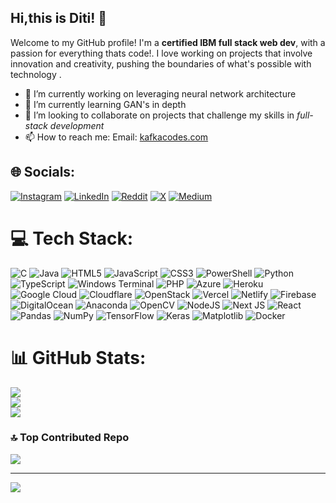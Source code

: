 ## Hi,this is Diti! 👋
Welcome to my GitHub profile! I'm a **certified IBM full stack web dev**, with a passion for everything thats code!. I love working on projects that involve innovation and creativity, pushing the boundaries of what's possible with technology .


- 🔭 I’m currently working on leveraging neural network architecture 
- 🌱 I’m currently learning GAN's in depth
- 👯 I’m looking to collaborate on projects that challenge my skills in *full-stack development*
- 📫 How to reach me: Email: [kafkacodes.com](mailto:halfwayhero@proton.me)

## 🌐 Socials:
[![Instagram](https://img.shields.io/badge/Instagram-%23E4405F.svg?logo=Instagram&logoColor=white)](https://instagram.com/ditivasisht) [![LinkedIn](https://img.shields.io/badge/LinkedIn-%230077B5.svg?logo=linkedin&logoColor=white)](https://linkedin.com/in/ditivasisht) [![Reddit](https://img.shields.io/badge/Reddit-%23FF4500.svg?logo=Reddit&logoColor=white)](https://reddit.com/user/Quirky_Opinion_685) [![X](https://img.shields.io/badge/X-black.svg?logo=X&logoColor=white)](https://x.com/DitiVasisht) [![Medium](https://img.shields.io/badge/Medium-12100E?logo=medium&logoColor=white)](https://medium.com/@ditivasisht) 

# 💻 Tech Stack:
![C](https://img.shields.io/badge/c-%2300599C.svg?style=plastic&logo=c&logoColor=white) ![Java](https://img.shields.io/badge/java-%23ED8B00.svg?style=plastic&logo=openjdk&logoColor=white) ![HTML5](https://img.shields.io/badge/html5-%23E34F26.svg?style=plastic&logo=html5&logoColor=white) ![JavaScript](https://img.shields.io/badge/javascript-%23323330.svg?style=plastic&logo=javascript&logoColor=%23F7DF1E) ![CSS3](https://img.shields.io/badge/css3-%231572B6.svg?style=plastic&logo=css3&logoColor=white) ![PowerShell](https://img.shields.io/badge/PowerShell-%235391FE.svg?style=plastic&logo=powershell&logoColor=white) ![Python](https://img.shields.io/badge/python-3670A0?style=plastic&logo=python&logoColor=ffdd54) ![TypeScript](https://img.shields.io/badge/typescript-%23007ACC.svg?style=plastic&logo=typescript&logoColor=white) ![Windows Terminal](https://img.shields.io/badge/Windows%20Terminal-%234D4D4D.svg?style=plastic&logo=windows-terminal&logoColor=white) ![PHP](https://img.shields.io/badge/php-%23777BB4.svg?style=plastic&logo=php&logoColor=white) ![Azure](https://img.shields.io/badge/azure-%230072C6.svg?style=plastic&logo=microsoftazure&logoColor=white) ![Heroku](https://img.shields.io/badge/heroku-%23430098.svg?style=plastic&logo=heroku&logoColor=white) ![Google Cloud](https://img.shields.io/badge/GoogleCloud-%234285F4.svg?style=plastic&logo=google-cloud&logoColor=white) ![Cloudflare](https://img.shields.io/badge/Cloudflare-F38020?style=plastic&logo=Cloudflare&logoColor=white) ![OpenStack](https://img.shields.io/badge/Openstack-%23f01742.svg?style=plastic&logo=openstack&logoColor=white) ![Vercel](https://img.shields.io/badge/vercel-%23000000.svg?style=plastic&logo=vercel&logoColor=white) ![Netlify](https://img.shields.io/badge/netlify-%23000000.svg?style=plastic&logo=netlify&logoColor=#00C7B7) ![Firebase](https://img.shields.io/badge/firebase-%23039BE5.svg?style=plastic&logo=firebase) ![DigitalOcean](https://img.shields.io/badge/DigitalOcean-%230167ff.svg?style=plastic&logo=digitalOcean&logoColor=white) ![Anaconda](https://img.shields.io/badge/Anaconda-%2344A833.svg?style=plastic&logo=anaconda&logoColor=white) ![OpenCV](https://img.shields.io/badge/opencv-%23white.svg?style=plastic&logo=opencv&logoColor=white) ![NodeJS](https://img.shields.io/badge/node.js-6DA55F?style=plastic&logo=node.js&logoColor=white) ![Next JS](https://img.shields.io/badge/Next-black?style=plastic&logo=next.js&logoColor=white) ![React](https://img.shields.io/badge/react-%2320232a.svg?style=plastic&logo=react&logoColor=%2361DAFB) ![Pandas](https://img.shields.io/badge/pandas-%23150458.svg?style=plastic&logo=pandas&logoColor=white) ![NumPy](https://img.shields.io/badge/numpy-%23013243.svg?style=plastic&logo=numpy&logoColor=white) ![TensorFlow](https://img.shields.io/badge/TensorFlow-%23FF6F00.svg?style=plastic&logo=TensorFlow&logoColor=white) ![Keras](https://img.shields.io/badge/Keras-%23D00000.svg?style=plastic&logo=Keras&logoColor=white) ![Matplotlib](https://img.shields.io/badge/Matplotlib-%23ffffff.svg?style=plastic&logo=Matplotlib&logoColor=black) ![Docker](https://img.shields.io/badge/docker-%230db7ed.svg?style=plastic&logo=docker&logoColor=white)
# 📊 GitHub Stats:
![](https://github-readme-stats.vercel.app/api?username=Pixeler5diti&theme=tokyonight&hide_border=false&include_all_commits=false&count_private=false)<br/>
![](https://github-readme-streak-stats.herokuapp.com/?user=Pixeler5diti&theme=tokyonight&hide_border=false)<br/>
![](https://github-readme-stats.vercel.app/api/top-langs/?username=Pixeler5diti&theme=tokyonight&hide_border=false&include_all_commits=false&count_private=false&layout=compact)


### 🔝 Top Contributed Repo
![](https://github-contributor-stats.vercel.app/api?username=Pixeler5diti&limit=5&theme=dark&combine_all_yearly_contributions=true)

---
[![](https://visitcount.itsvg.in/api?id=Pixeler5diti&icon=0&color=0)](https://visitcount.itsvg.in)

<!-- Proudly created with GPRM ( https://gprm.itsvg.in ) -->
